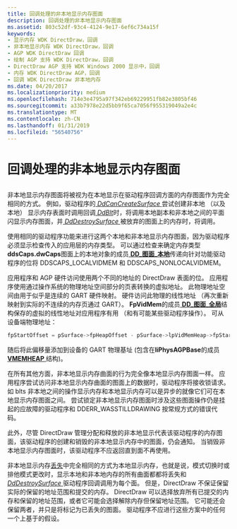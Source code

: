 ```yaml
---
title: 回调处理的非本地显示内存图面
description: 回调处理的非本地显示内存图面
ms.assetid: 803c52df-93c4-4124-9e17-6ef6c734a15f
keywords:
- 显示内存 WDK DirectDraw，回调
- 非本地显示内存 WDK DirectDraw，回调
- AGP WDK DirectDraw 回调
- 绘制 AGP 支持 WDK DirectDraw，回调
- DirectDraw AGP 支持 WDK Windows 2000 显示中，回调
- 内存 WDK DirectDraw AGP，回调
- 回调 WDK DirectDraw 非本地内存
ms.date: 04/20/2017
ms.localizationpriority: medium
ms.openlocfilehash: 714e3e4795a97f342eb69229951fb82e3805bf46
ms.sourcegitcommit: a33b7978e22d5bb9f65ca7056f955319049a2e4c
ms.translationtype: MT
ms.contentlocale: zh-CN
ms.lasthandoff: 01/31/2019
ms.locfileid: "56540756"
---
```

# <a name="callback-handling-of-nonlocal-display-memory-surfaces"></a>回调处理的非本地显示内存图面


## <span id="ddk_callback_handling_of_nonlocal_display_memory_surfaces_gg"></span><span id="DDK_CALLBACK_HANDLING_OF_NONLOCAL_DISPLAY_MEMORY_SURFACES_GG"></span>


非本地显示内存图面将被视为在本地显示在驱动程序回调方面的内存图面作为完全相同的方式。 例如，驱动程序的[ *DdCanCreateSurface* ](https://msdn.microsoft.com/library/windows/hardware/ff549213)尝试创建非本地 （以及本地） 显示内存表面时调用回调[ *DdBlt*](https://msdn.microsoft.com/library/windows/hardware/ff549205)时，将调用本地副本和非本地之间的平面闪显示内存图面，并[ *DdDestroySurface* ](https://msdn.microsoft.com/library/windows/hardware/ff549281)被放弃的图面上的内存时，将调用。

使用相同的驱动程序功能来进行这两个本地和非本地显示内存图面，因为驱动程序必须显示检查传入的应用层的内存类型。 可以通过检查来确定内存类型**ddsCaps.dwCaps**图面上的本地对象的成员[ **DD\_图面\_本地**](https://msdn.microsoft.com/library/windows/hardware/ff551733)传递向针对功能驱动程序的位将 DDSCAPS\_LOCALVIDMEM 和 DDSCAPS\_NONLOCALVIDMEM。

应用程序和 AGP 硬件访问使用两个不同的地址的 DirectDraw 表面的位。 应用程序使用通过操作系统的物理地址空间部分的页表转换的虚拟地址。 此物理地址空间由用于似乎是连续的 GART 硬件映射。 硬件访问此物理的线性地址 （再次重新映射到实际的不连续的内存页通过 GART）。 **FpVidMem**的成员[ **DD\_图面\_全局**](https://msdn.microsoft.com/library/windows/hardware/ff551726)结构保存的虚拟的线性地址对应用程序有用 （和有可能某些驱动程序操作）。 可从设备端物理地址：

```cpp
fpStartOffset = pSurface->fpHeapOffset - pSurface->lpVidMemHeap->fpStart;
```

随后将此偏移量添加到设备的 GART 物理基址 (包含在**liPhysAGPBase**的成员[ **VMEMHEAP** ](https://msdn.microsoft.com/library/windows/hardware/ff570561)结构)。

在所有其他方面，非本地显示内存曲面的行为完全像本地显示内存图面一样。 应用程序尝试访问非本地显示内存曲面的图面上的数据时，驱动程序将接收锁请求。 如 blts 非本地之间的操作显示内存和本地显示内存可以是异步的就像它们可在本地显示内存图面之间。 尝试锁定非本地显示内存图面时涉及这些图面操作仍是挂起的应故障的驱动程序和 DDERR\_WASSTILLDRAWING 按常规方式的错误代码。

此外，尽管 DirectDraw 管理分配和释放的非本地显示代表该驱动程序的内存图面，该驱动程序的创建和销毁的非本地显示内存中的图面，仍会通知。 当销毁非本地显示内存图面时，该驱动程序不应返回直到面不再使用。

非本地显示内存[丢失](losing-and-restoring-directdraw-surfaces.md)中完全相同的方式为本地显示内存，也就是说，模式切换时或排他模式更改时，显示本地和非本地内存的所有曲面都都将丢失和[ *DdDestroySurface* ](https://msdn.microsoft.com/library/windows/hardware/ff549281)驱动程序回调调用为每个面。 但是，DirectDraw 不保证保留实际的保留的地址范围和提交的内存。 DirectDraw 可以选择放弃所有已提交的内存和保留的地址范围，或者它可能会选择解除内存但保留地址范围。 它可能还会保留两者，并只是将标记为已丢失的图面。 驱动程序不应进行这些方案中的任何一个上基于的假设。

 

 





